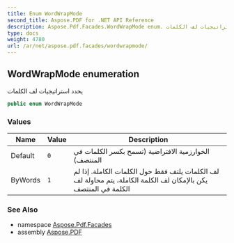 ```yaml
---
title: Enum WordWrapMode
second_title: Aspose.PDF for .NET API Reference
description: Aspose.Pdf.Facades.WordWrapMode enum. يحدد استراتيجيات لف الكلمات
type: docs
weight: 4780
url: /ar/net/aspose.pdf.facades/wordwrapmode/
---
```

## WordWrapMode enumeration

يحدد استراتيجيات لف الكلمات

```csharp
public enum WordWrapMode
```

### Values

| Name | Value | Description |
| --- | --- | --- |
| Default | `0` | الخوارزمية الافتراضية (تسمح بكسر الكلمات في المنتصف) |
| ByWords | `1` | لف الكلمات يلتف فقط حول الكلمات الكاملة. إذا لم يكن بالإمكان لف الكلمة الكاملة، يتم محاولة لف الكلمة في المنتصف |

### See Also

* namespace [Aspose.Pdf.Facades](../../aspose.pdf.facades/)
* assembly [Aspose.PDF](../../)